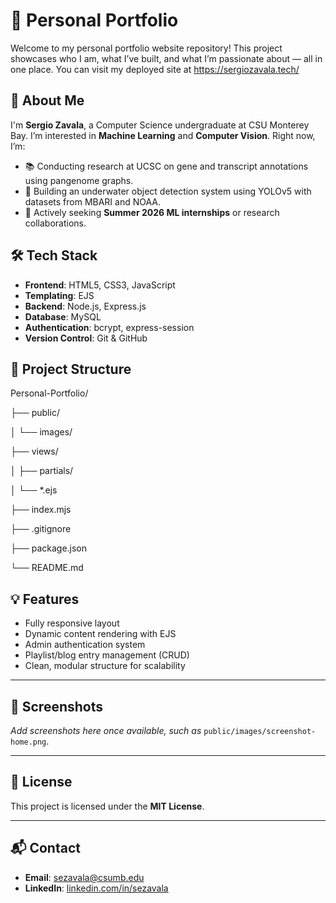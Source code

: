 # 🎨 Personal Portfolio

Welcome to my personal portfolio website repository! This project showcases who I am, what I’ve built, and what I’m passionate about — all in one place.
You can visit my deployed site at https://sergiozavala.tech/

## 👤 About Me

I'm **Sergio Zavala**, a Computer Science undergraduate at CSU Monterey Bay. I’m interested in **Machine Learning** and **Computer Vision**. Right now, I’m:

- 📚 Conducting research at UCSC on gene and transcript annotations using pangenome graphs.
- 🤖 Building an underwater object detection system using YOLOv5 with datasets from MBARI and NOAA.
- 🚀 Actively seeking **Summer 2026 ML internships** or research collaborations.

## 🛠️ Tech Stack

- **Frontend**: HTML5, CSS3, JavaScript  
- **Templating**: EJS  
- **Backend**: Node.js, Express.js  
- **Database**: MySQL  
- **Authentication**: bcrypt, express-session  
- **Version Control**: Git & GitHub

## 📁 Project Structure
Personal-Portfolio/

├── public/

│ └── images/

├── views/

│ ├── partials/

│ └── *.ejs

├── index.mjs

├── .gitignore

├── package.json

└── README.md

## 💡 Features

- Fully responsive layout  
- Dynamic content rendering with EJS  
- Admin authentication system  
- Playlist/blog entry management (CRUD)  
- Clean, modular structure for scalability  

---

## 📸 Screenshots

_Add screenshots here once available, such as_ `public/images/screenshot-home.png`.

---

## 🧾 License

This project is licensed under the **MIT License**.

---

## 📬 Contact

- **Email**: [sezavala@csumb.edu](mailto:sezavala@csumb.edu)  
- **LinkedIn**: [linkedin.com/in/sezavala](https://linkedin.com/in/sezavala)

